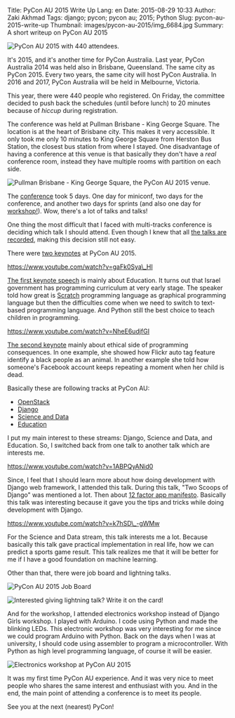 Title: PyCon AU 2015 Write Up
Lang: en
Date: 2015-08-29 10:33
Author: Zaki Akhmad
Tags: django; pycon; pycon au; 2015; Python
Slug: pycon-au-2015-write-up
Thumbnail: images/pycon-au-2015/img_6684.jpg
Summary: A short writeup on PyCon AU 2015

![PyCon AU 2015 with 440
attendees.]({filename}/images/pycon-au-2015/img_6546.jpg)

It's 2015, and it's another time for PyCon Australia. Last year, PyCon
Australia 2014 was held also in Brisbane, Queensland. The same city as
PyCon 2015. Every two years, the same city will host PyCon Australia. In
2016 and 2017, PyCon Australia will be held in Melbourne, Victoria.

This year, there were 440 people who registered. On Friday, the
committee decided to push back the schedules (until before lunch) to 20
minutes because of *hiccup* during registration.

The conference was held at Pullman Brisbane - King George Square. The
location is at the heart of Brisbane city. This makes it very
accessible. It only took me only 10 minutes to King George Square from
Herston Bus Station, the closest bus station from where I stayed. One
disadvantage of having a conference at this venue is that basically they
don't have a *real* conference room, instead they have multiple rooms
with partition on each side.

![Pullman Brisbane - King George Square, the PyCon AU 2015
venue.]({filename}/images/pycon-au-2015/img_6641.jpg)

The [conference](http://2015.pycon-au.org/programme/about) took 5 days.
One day for miniconf, two days for the conference, and another two days
for sprints (and also one day for
[workshop!](http://2015.pycon-au.org/programme/workshops)). Wow, there's
a lot of talks and talks!

One thing the most difficult that I faced with multi-tracks conference
is deciding which talk I should attend. Even though I knew that all [the
talks are recorded](https://www.youtube.com/user/PyConAU), making this
decision still not easy.

There were [two
keynotes](https://www.youtube.com/playlist?list=PLs4CJRBY5F1LvjmMRjvSUnGJCWGvhRxtI)
at PyCon AU 2015.

https://www.youtube.com/watch?v=gaFk0Sya\_HI

[The first keynote speech](https://2015.pycon-au.org/media/news/38) is
mainly about Education. It turns out that Israel government has
programming curriculum at very early stage. The speaker told how great
is [Scratch](https://scratch.mit.edu/) programming language as graphical
programming language but then the difficulties come when we need to
switch to text-based programming language. And Python still the best
choice to teach children in programming.

https://www.youtube.com/watch?v=NheE6udjfGI

[The second keynote](https://2015.pycon-au.org/media/news/37) mainly
about ethical side of programming consequences. In one example, she
showed how Flickr auto tag feature identify a black people as an animal.
In another example she told how someone's Facebook account keeps
repeating a moment when her child is dead.

Basically these are following tracks at PyCon AU:

-   [OpenStack](https://www.youtube.com/playlist?list=PLs4CJRBY5F1LZECyoAZWhWkaJpF5NHQZW)
-   [Django](https://www.youtube.com/playlist?list=PLs4CJRBY5F1IvHnT3OvHOB49laSsULy_V)
-   [Science and
    Data](https://www.youtube.com/playlist?list=PLs4CJRBY5F1IZYVBLXGX1DRYXHMjUjG8k)
-   [Education](https://www.youtube.com/playlist?list=PLs4CJRBY5F1I5vuApyUXp6bLWly1E-b0s)

I put my main interest to these streams: Django, Science and Data, and
Education. So, I switched back from one talk to another talk which are
interests me.

https://www.youtube.com/watch?v=1ABPQyANid0

Since, I feel that I should learn more about how doing development with
Django web framework, I attended this talk. During this talk, "Two
Scoops of Django" was mentioned a lot. Then about [12 factor app
manifesto](http://12factor.net/). Basically this talk was interesting
because it gave you the tips and tricks while doing development with
Django.

https://www.youtube.com/watch?v=k7hSD\_-gWMw

For the Science and Data stream, this talk interests me a lot. Because
basically this talk gave practical implementation in real life, how we
can predict a sports game result. This talk realizes me that it will be
better for me if I have a good foundation on machine learning.

Other than that, there were job board and lightning talks.

![PyCon AU 2015 Job Board]({filename}/images/pycon-au-2015/img_6567.jpg)

![Interested giving lightning talk? Write it on the
card!]({filename}/images/pycon-au-2015/img_6573.jpg)

And for the workshop, I attended electronics workshop instead of Django
Girls workshop. I played with Arduino. I code using Python and made the
blinking LEDs. This electronic workshop was very interesting for me
since we could program Arduino with Python. Back on the days when I was
at university, I should code using assembler to program a
microcontroller. With Python as high level programming language, of
course it will be easier.

![Electronics workshop at PyCon AU 2015]({filename}/images/pycon-au-2015/img_6684.jpg)

It was my first time PyCon AU experience. And it was very nice to meet
people who shares the same interest and enthusiast with you. And in the
end, the main point of attending a conference is to meet its people.

See you at the next (nearest) PyCon!
